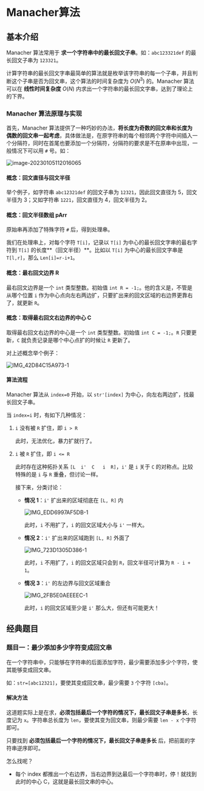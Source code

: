 # Manacher算法

## 基本介绍

Manacher 算法常用于 **求一个字符串中的最长回文子串**。如：`abc123321def` 的最长回文子串为 `123321`。

计算字符串的最长回文字串最简单的算法就是枚举该字符串的每一个子串，并且判断这个子串是否为回文串，这个算法的时间复杂度为 $O(N^3)$ 的。Manacher 算法可以在 **线性时间复杂度** $O(N)$ 内求出一个字符串的最长回文字串，达到了理论上的下界。

### Manacher 算法原理与实现

首先，Manacher 算法提供了一种巧妙的办法，**将长度为奇数的回文串和长度为偶数的回文串一起考虑**，具体做法是，在原字符串的每个相邻两个字符中间插入一个分隔符，同时在首尾也要添加一个分隔符，分隔符的要求是不在原串中出现，一般情况下可以用 `#` 号。如：

![image-20230105112016065](https://p.ipic.vip/jlqldf.png)

#### 概念：回文直径与回文半径

举个例子，如字符串 `abc12321def` 的回文子串为 `12321`，因此回文直径为 5，回文半径为 3；又如字符串 `1221`，回文直径为 4，回文半径为 2。

#### 概念：回文半径数组 pArr

原始串再添加了特殊字符 `#` 后，得到处理串。

我们在处理串上，对每个字符 `T[i]`，记录以 `T[i]` 为中心的最长回文字串的最右字符到 `T[i]` 的长度**（回文半径）**。比如以 `T[i]` 为中心的最长回文字串是 `T[l,r]`，那么 `Len[i]=r-i+1`。

#### 概念：最右回文边界 R

最右回文边界是一个 `int` 类型整数。初始值 `int R = -1;`。他的含义是，不管是从哪个位置 `i` 作为中心点向左右两边扩，只要扩出来的回文区域的右边界更靠右了，就更新 `R`。

#### 概念：取得最右回文右边界的中心 C

取得最右回文右边界的中心是一个 `int` 类型整数。初始值 `int C = -1;`。`R` 只要更新，`C` 就负责记录是哪个中心点扩的时候让 `R` 更新了。

对上述概念举个例子：

![IMG_42D84C15A973-1](https://p.ipic.vip/g918ul.jpg)

#### 算法流程

Manacher 算法从 `index=0` 开始，以 `str'[index]` 为中心，向左右两边扩，找最长回文子串。

当 `index=i` 时，有如下几种情况：

1. `i` 没有被 `R` 扩住，即 `i > R`

   此时，无法优化，暴力扩就行了。

2. `i` 被 `R` 扩住，即 `i <= R`

   此时存在这种拓扑关系 `[L  i'  C   i  R]`，`i'` 是 `i` 关于 `C` 的对称点。比较特殊的是 `i` 与 `R` 重叠，但讨论一样。

   接下来，分类讨论：

   - **情况 1**：`i'` 扩出来的区域彻底在 `[L, R]` 内

     ![IMG_EDD6997AF5DB-1](https://p.ipic.vip/y0esrc.jpg)

     此时，`i` 不用扩了，`i` 的回文区域大小与 `i'` 一样大。

   - **情况 2**：`i'` 扩出来的区域跑到 `[L, R]` 外面了

     ![IMG_723D1305D386-1](https://p.ipic.vip/hzuxf5.jpg)

     此时，`i` 不用扩了，`i` 的回文区域只会到 `R`，回文半径可计算为 `R - i + 1`。

   - **情况 3**：`i'` 的左边界与回文区域重合

     ![IMG_2FB5E0AEEEEC-1](https://p.ipic.vip/bwlbmq.jpg)

     此时，`i` 的回文区域至少是 `i'` 那么大，但还有可能更大！

## 经典题目

### 题目一：最少添加多少字符变成回文串

在一个字符串中，只能够在字符串的后面添加字符，最少需要添加多少个字符，使其能够变成回文串。

如：`str=[abc12321]`，要使其变成回文串，最少需要 `3` 个字符 `[cba]`。

#### 解决方法

这道题实际上是在求，**必须包括最后一个字符的情况下，最长回文子串是多长**，长度记为 `x`。字符串总长度为 `len`，要使其变为回文串，则最少需要 `len - x` 个字符即可。

只要找到 **必须包括最后一个字符的情况下，最长回文子串是多长** 后，把前面的字符串逆序即可。

怎么找呢？

- 每个 index 都推出一个右边界，当右边界到达最后一个字符串时，停！就找到此时的中心 C，这就是最长回文串的中心。











